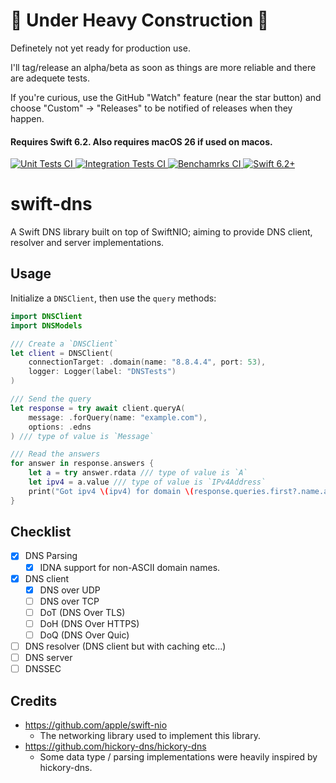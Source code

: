 # 🚧 Under Heavy Construction 🚧

Definetely not yet ready for production use.

I'll tag/release an alpha/beta as soon as things are more reliable and there are adequete tests.

If you're curious, use the GitHub "Watch" feature (near the star button) and choose "Custom" -> "Releases" to be notified of releases when they happen.

#### Requires Swift 6.2. Also requires macOS 26 if used on macos.

<p>
    <a href="https://github.com/MahdiBM/swift-dns/actions/workflows/unit-tests.yml">
        <img
            src="https://img.shields.io/github/actions/workflow/status/MahdiBM/swift-dns/unit-tests.yml?event=push&style=plastic&logo=github&label=unit-tests&logoColor=%23ccc"
            alt="Unit Tests CI"
        >
    </a>
    <a href="https://github.com/MahdiBM/swift-dns/actions/workflows/integration-tests.yml">
        <img
            src="https://img.shields.io/github/actions/workflow/status/MahdiBM/swift-dns/integration-tests.yml?event=push&style=plastic&logo=github&label=integration-tests&logoColor=%23ccc"
            alt="Integration Tests CI"
        >
    </a>
    <a href="https://github.com/MahdiBM/swift-dns/actions/workflows/benchmarks.yml">
        <img
            src="https://img.shields.io/github/actions/workflow/status/MahdiBM/swift-dns/benchmarks.yml?event=push&style=plastic&logo=github&label=benchmarks&logoColor=%23ccc"
            alt="Benchamrks CI"
        >
    </a>
    <a href="https://swift.org">
        <img
            src="https://design.vapor.codes/images/swift62up.svg"
            alt="Swift 6.2+"
        >
    </a>
</p>

# swift-dns

A Swift DNS library built on top of SwiftNIO; aiming to provide DNS client, resolver and server implementations.

## Usage

Initialize a `DNSClient`, then use the `query` methods:

```swift
import DNSClient
import DNSModels

/// Create a `DNSClient`
let client = DNSClient(
    connectionTarget: .domain(name: "8.8.4.4", port: 53),
    logger: Logger(label: "DNSTests")
)

/// Send the query
let response = try await client.queryA(
    message: .forQuery(name: "example.com"),
    options: .edns
) /// type of value is `Message`

/// Read the answers
for answer in response.answers {
    let a = try answer.rdata /// type of value is `A`
    let ipv4 = a.value /// type of value is `IPv4Address`
    print("Got ipv4 \(ipv4) for domain \(response.queries.first?.name.asString() ?? "n/a")")
}
```

## Checklist

- [x] DNS Parsing
  - [x] IDNA support for non-ASCII domain names. 
- [x] DNS client
  - [x] DNS over UDP
  - [ ] DNS over TCP
  - [ ] DoT (DNS Over TLS)
  - [ ] DoH (DNS Over HTTPS)
  - [ ] DoQ (DNS Over Quic)
- [ ] DNS resolver (DNS client but with caching etc...)
- [ ] DNS server
- [ ] DNSSEC

## Credits

- https://github.com/apple/swift-nio
  - The networking library used to implement this library.
- https://github.com/hickory-dns/hickory-dns
  - Some data type / parsing implementations were heavily inspired by hickory-dns.
